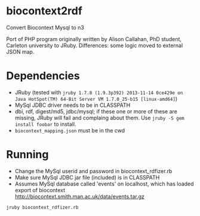 biocontext2rdf
==============

Convert Biocontext Mysql to n3

Port of PHP program originally written by Alison Callahan, PhD student, Carleton university to JRuby.
Differences: some logic moved to external JSON map.


Dependencies
============
- JRuby (tested with `jruby 1.7.8 (1.9.3p392) 2013-11-14 0ce429e on Java HotSpot(TM) 64-Bit Server VM 1.7.0_25-b15 [linux-amd64]`)
- MySql JDBC driver needs to be in CLASSPATH
- dbi, rdf, digest/md5, jdbc/mysql; if these one or more of these are missing, JRuby will fail and complaing about them. 
Use `jruby -S gem install foobar` to install.
- `biocontext_mapping.json` must be in the cwd

Running
============
- Change the MySql userid and password in biocontext_rdfizer.rb 
- Make sure MySql JDBC jar file (included) is in CLASSPATH
- Assumes MySql database called 'events' on localhost, which has loaded export of biocontext http://biocontext.smith.man.ac.uk/data/events.tar.gz 

`jruby biocontext_rdfizer.rb`







